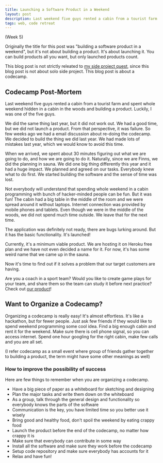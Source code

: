 ```yaml
---
title: Launching a Software Product in a Weekend
layout: post
description: Last weekend five guys rented a cabin from a tourist farm and spent whole weekend hidden in a cabin in the woods and building a product.
tags: web, code retreat
---
```


(Week 5)

Originally the title for this post was "building a software product in a weekend", but it's not about building a product. It's about launching it. You can build products all you want, but only launched products count.

This blog post is not strictly releated to [my side project quest](/2013/01/01/in-2013-i-will-build-a-side-project-that-generates-income.html), since this blog post is not about solo side project. This blog post is about a codecamp.

## Codecamp Post-Mortem ##

Last weekend five guys rented a cabin from a tourist farm and spent whole weekend hidden in a cabin in the woods and building a product. Luckily, I was one of the five guys.

We did the same thing last year, but it did not work out. We had a good time, but we did not launch a product. From that perspective, it was failure. So few weeks ago we had a email discussion about re-doing the codecamp. We decided to build the thing we did last year. We had made lots of mistakes last year, which we would know to avoid this time.

When we arrived, we spent about 30 minutes figuring out what we are going to do, and how we are going to do it. Naturally, since we are Finns, we did the planning in sauna. We did one big thing differently this year and it had a huge impact. We planned and agreed on our tasks. Everybody knew what to do first. We started building the software and the sense of time was lost.

Not everybody will understand that spending whole weekend in a cabin programming with bunch of hacker-minded people can be fun. But it was fun! The cabin had a big table in the middle of the room and we were spread around it without laptops. Internet connection was provided by mobile phones and tablets. Even though we were in the middle of the woods, we did not spend much time outside. We leave that for the next time.

The application was definitely not ready, there are bugs lurking around. But it has the basic functionality. It's launched!

Currently, it's a minimum viable product. We are hosting it on Heroku free plan and we have not even decided a name for it. For now, it's has some weird name that we came up in the sauna.

Now it's time to find out if it solves a problem that our target customers are having.

Are you a coach in a sport team? Would you like to create game plays for your team, and share them so the team can study it before next practice? Check out [our product](http://manerafael.herokuapp.com)!

## Want to Organize a Codecamp? ##

Organizing a codecamp is really easy! It's almost effortless. It's like a hackathon, but for fewer people. Just ask few friends if they would like to spend weekend programming some cool idea. Find a big enough cabin and rent it for the weekend. Make sure there is cell phone signal, so you can access internet. Spend one hour googling for the right cabin, make few calls and you are all set.

(I refer codecamp as a small event where group of friends gather together to building a product, the term might have some other meanings as well)

### How to improve the possibility of success ###

Here are few things to remember when you are organizing a codecamp.

- Have a big piece of paper as a whiteboard for sketching and designing
- Plan the major tasks and write them down on the whiteboard
- As a group, talk through the general design and functionality so everybody knows the parts of the software
- Communication is the key, you have limited time so you better use it wisely
- Bring good and healthy food, don't spoil the weekend by eating crappy food
- Launch the product before the end of the codecamp, no matter how crappy it is
- Make sure that everybody can contribute in some way
- Install all the software and make sure they work before the codecamp
- Setup code repository and make sure everybody has accounts for it
- Relax and have fun!



